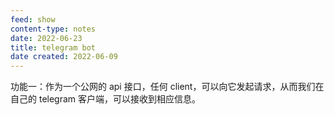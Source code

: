 ```yaml
---
feed: show
content-type: notes
date: 2022-06-23
title: telegram bot
date created: 2022-06-09
---
```

功能一：作为一个公网的 api 接口，任何 client，可以向它发起请求，从而我们在自己的 telegram 客户端，可以接收到相应信息。
